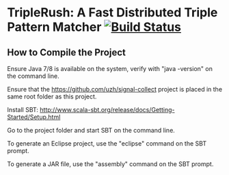 TripleRush: A Fast Distributed Triple Pattern Matcher [![Build Status](https://travis-ci.org/uzh/triplerush.svg?branch=master)](https://travis-ci.org/uzh/triplerush/branches)
=====================================================

How to Compile the Project
--------------------------
Ensure Java 7/8 is available on the system, verify with "java -version" on the command line.

Ensure that the https://github.com/uzh/signal-collect project is placed in the same root folder as this project. 

Install SBT: http://www.scala-sbt.org/release/docs/Getting-Started/Setup.html

Go to the project folder and start SBT on the command line.

To generate an Eclipse project, use the "eclipse" command on the SBT prompt.

To generate a JAR file, use the "assembly" command on the SBT prompt.
